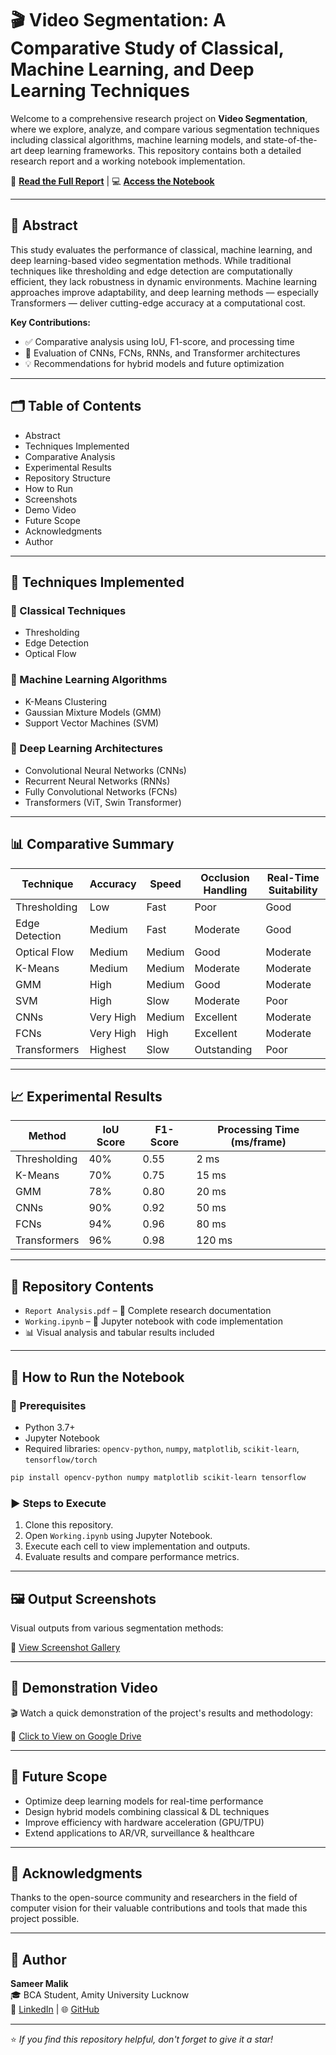 
# 🎬 Video Segmentation: A Comparative Study of Classical, Machine Learning, and Deep Learning Techniques

Welcome to a comprehensive research project on **Video Segmentation**, where we explore, analyze, and compare various segmentation techniques including classical algorithms, machine learning models, and state-of-the-art deep learning frameworks. This repository contains both a detailed research report and a working notebook implementation.

📄 **[Read the Full Report](./Report%20Analysis.pdf)** | 💻 **[Access the Notebook](./Working.ipynb)**

---

## 📌 Abstract

This study evaluates the performance of classical, machine learning, and deep learning-based video segmentation methods. While traditional techniques like thresholding and edge detection are computationally efficient, they lack robustness in dynamic environments. Machine learning approaches improve adaptability, and deep learning methods — especially Transformers — deliver cutting-edge accuracy at a computational cost.

**Key Contributions:**
- ✅ Comparative analysis using IoU, F1-score, and processing time
- 🧠 Evaluation of CNNs, FCNs, RNNs, and Transformer architectures
- 💡 Recommendations for hybrid models and future optimization

---

## 🗂 Table of Contents

- Abstract  
- Techniques Implemented  
- Comparative Analysis  
- Experimental Results  
- Repository Structure  
- How to Run  
- Screenshots  
- Demo Video  
- Future Scope  
- Acknowledgments  
- Author

---

## 🧠 Techniques Implemented

### 🔹 Classical Techniques
- Thresholding
- Edge Detection
- Optical Flow

### 🔸 Machine Learning Algorithms
- K-Means Clustering
- Gaussian Mixture Models (GMM)
- Support Vector Machines (SVM)

### 🔺 Deep Learning Architectures
- Convolutional Neural Networks (CNNs)
- Recurrent Neural Networks (RNNs)
- Fully Convolutional Networks (FCNs)
- Transformers (ViT, Swin Transformer)

---

## 📊 Comparative Summary

| Technique       | Accuracy | Speed  | Occlusion Handling | Real-Time Suitability |
|----------------|----------|--------|---------------------|------------------------|
| Thresholding    | Low      | Fast   | Poor                | Good                   |
| Edge Detection  | Medium   | Fast   | Moderate            | Good                   |
| Optical Flow    | Medium   | Medium | Good                | Moderate               |
| K-Means         | Medium   | Medium | Moderate            | Moderate               |
| GMM             | High     | Medium | Good                | Moderate               |
| SVM             | High     | Slow   | Moderate            | Poor                   |
| CNNs            | Very High| Medium | Excellent           | Moderate               |
| FCNs            | Very High| High   | Excellent           | Moderate               |
| Transformers    | Highest  | Slow   | Outstanding         | Poor                   |

---

## 📈 Experimental Results

| Method        | IoU Score | F1-Score | Processing Time (ms/frame) |
|---------------|-----------|----------|-----------------------------|
| Thresholding  | 40%       | 0.55     | 2 ms                        |
| K-Means       | 70%       | 0.75     | 15 ms                       |
| GMM           | 78%       | 0.80     | 20 ms                       |
| CNNs          | 90%       | 0.92     | 50 ms                       |
| FCNs          | 94%       | 0.96     | 80 ms                       |
| Transformers  | 96%       | 0.98     | 120 ms                      |

---

## 📂 Repository Contents

- `Report Analysis.pdf` – 📘 Complete research documentation  
- `Working.ipynb` – 🧪 Jupyter notebook with code implementation  
- 📊 Visual analysis and tabular results included

---

## 🚀 How to Run the Notebook

### 🧰 Prerequisites
- Python 3.7+
- Jupyter Notebook
- Required libraries: `opencv-python`, `numpy`, `matplotlib`, `scikit-learn`, `tensorflow/torch`

```bash
pip install opencv-python numpy matplotlib scikit-learn tensorflow
```

### ▶️ Steps to Execute
1. Clone this repository.
2. Open `Working.ipynb` using Jupyter Notebook.
3. Execute each cell to view implementation and outputs.
4. Evaluate results and compare performance metrics.

---

## 🖼️ Output Screenshots

Visual outputs from various segmentation methods:

📁 [View Screenshot Gallery](https://drive.google.com/drive/folders/1n9Z5go1hfpoSdl3vcxJHDxdBxDnMiJ_p?usp=sharing)

---

## 🎥 Demonstration Video

🎬 Watch a quick demonstration of the project's results and methodology:

🔗 [Click to View on Google Drive](https://drive.google.com/file/d/1Pv0Qmih6-KpsFFEIqTHhhuRN-mi1XDAs/view?usp=sharing)

---

## 🌱 Future Scope

- Optimize deep learning models for real-time performance
- Design hybrid models combining classical & DL techniques
- Improve efficiency with hardware acceleration (GPU/TPU)
- Extend applications to AR/VR, surveillance & healthcare

---

## 🙏 Acknowledgments

Thanks to the open-source community and researchers in the field of computer vision for their valuable contributions and tools that made this project possible.

---

## 👤 Author

**Sameer Malik**  
🎓 BCA Student, Amity University Lucknow  
🔗 [LinkedIn](https://linkedin.com/in/sameermalik5) | 🌐 [GitHub](https://github.com/mrflint5)

---

⭐ *If you find this repository helpful, don't forget to give it a star!*
